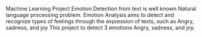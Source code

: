 Machine Learning Project
Emotion Detection from text is well known Natural language processing problem.
Emotion Analysis aims to detect and recognize types of feelings through the expression of texts, such as
Angry, sadness, and joy
This project to detect 3 emotions Angry, sadness, and joy.


